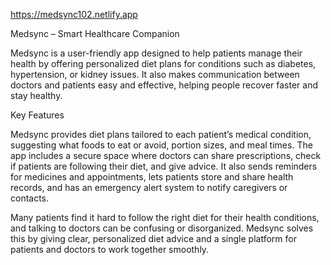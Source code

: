https://medsync102.netlify.app

Medsync – Smart Healthcare Companion

Medsync is a user-friendly app designed to help patients manage their health by offering personalized diet plans for conditions such as diabetes, hypertension, or kidney issues. It also makes communication between doctors and patients easy and effective, helping people recover faster and stay healthy.

Key Features

Medsync provides diet plans tailored to each patient’s medical condition, suggesting what foods to eat or avoid, portion sizes, and meal times. The app includes a secure space where doctors can share prescriptions, check if patients are following their diet, and give advice. It also sends reminders for medicines and appointments, lets patients store and share health records, and has an emergency alert system to notify caregivers or contacts.

Many patients find it hard to follow the right diet for their health conditions, and talking to doctors can be confusing or disorganized. Medsync solves this by giving clear, personalized diet advice and a single platform for patients and doctors to work together smoothly.
